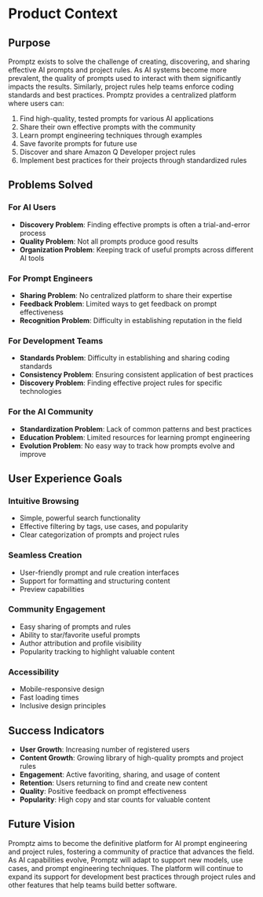 # Product Context

## Purpose

Promptz exists to solve the challenge of creating, discovering, and sharing effective AI prompts and project rules. As AI systems become more prevalent, the quality of prompts used to interact with them significantly impacts the results. Similarly, project rules help teams enforce coding standards and best practices. Promptz provides a centralized platform where users can:

1. Find high-quality, tested prompts for various AI applications
2. Share their own effective prompts with the community
3. Learn prompt engineering techniques through examples
4. Save favorite prompts for future use
5. Discover and share Amazon Q Developer project rules
6. Implement best practices for their projects through standardized rules

## Problems Solved

### For AI Users

- **Discovery Problem**: Finding effective prompts is often a trial-and-error process
- **Quality Problem**: Not all prompts produce good results
- **Organization Problem**: Keeping track of useful prompts across different AI tools

### For Prompt Engineers

- **Sharing Problem**: No centralized platform to share their expertise
- **Feedback Problem**: Limited ways to get feedback on prompt effectiveness
- **Recognition Problem**: Difficulty in establishing reputation in the field

### For Development Teams

- **Standards Problem**: Difficulty in establishing and sharing coding standards
- **Consistency Problem**: Ensuring consistent application of best practices
- **Discovery Problem**: Finding effective project rules for specific technologies

### For the AI Community

- **Standardization Problem**: Lack of common patterns and best practices
- **Education Problem**: Limited resources for learning prompt engineering
- **Evolution Problem**: No easy way to track how prompts evolve and improve

## User Experience Goals

### Intuitive Browsing

- Simple, powerful search functionality
- Effective filtering by tags, use cases, and popularity
- Clear categorization of prompts and project rules

### Seamless Creation

- User-friendly prompt and rule creation interfaces
- Support for formatting and structuring content
- Preview capabilities

### Community Engagement

- Easy sharing of prompts and rules
- Ability to star/favorite useful prompts
- Author attribution and profile visibility
- Popularity tracking to highlight valuable content

### Accessibility

- Mobile-responsive design
- Fast loading times
- Inclusive design principles

## Success Indicators

- **User Growth**: Increasing number of registered users
- **Content Growth**: Growing library of high-quality prompts and project rules
- **Engagement**: Active favoriting, sharing, and usage of content
- **Retention**: Users returning to find and create new content
- **Quality**: Positive feedback on prompt effectiveness
- **Popularity**: High copy and star counts for valuable content

## Future Vision

Promptz aims to become the definitive platform for AI prompt engineering and project rules, fostering a community of practice that advances the field. As AI capabilities evolve, Promptz will adapt to support new models, use cases, and prompt engineering techniques. The platform will continue to expand its support for development best practices through project rules and other features that help teams build better software.
